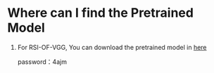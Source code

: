 # Where can I find the Pretrained Model

1. For RSI-OF-VGG, You can download the pretrained model in [here](http://pan.baidu.com/s/1dFw4YYX)

   password：4ajm
